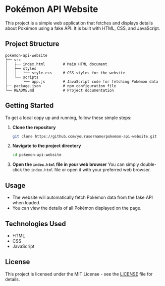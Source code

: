 # Pokémon API Website

This project is a simple web application that fetches and displays details about Pokémon using a fake API. It is built with HTML, CSS, and JavaScript.

## Project Structure

```
pokemon-api-website
├── src
│   ├── index.html        # Main HTML document
│   ├── styles
│   │   └── style.css     # CSS styles for the website
│   └── scripts
│       └── app.js        # JavaScript code for fetching Pokémon data
├── package.json          # npm configuration file
└── README.md             # Project documentation
```

## Getting Started

To get a local copy up and running, follow these simple steps:

1. **Clone the repository**
   ```bash
   git clone https://github.com/yourusername/pokemon-api-website.git
   ```

2. **Navigate to the project directory**
   ```bash
   cd pokemon-api-website
   ```

3. **Open the `index.html` file in your web browser**
   You can simply double-click the `index.html` file or open it with your preferred web browser.

## Usage

- The website will automatically fetch Pokémon data from the fake API when loaded.
- You can view the details of all Pokémon displayed on the page.

## Technologies Used

- HTML
- CSS
- JavaScript

## License

This project is licensed under the MIT License - see the [LICENSE](LICENSE) file for details.